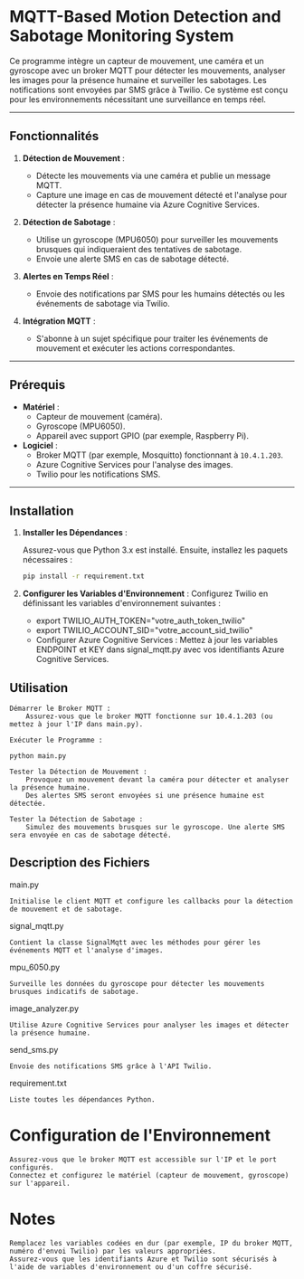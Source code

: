 # MQTT-Based Motion Detection and Sabotage Monitoring System

Ce programme intègre un capteur de mouvement, une caméra et un gyroscope avec un broker MQTT pour détecter les mouvements, analyser les images pour la présence humaine et surveiller les sabotages. Les notifications sont envoyées par SMS grâce à Twilio. Ce système est conçu pour les environnements nécessitant une surveillance en temps réel.

---

## Fonctionnalités
1. **Détection de Mouvement** : 
   - Détecte les mouvements via une caméra et publie un message MQTT.
   - Capture une image en cas de mouvement détecté et l'analyse pour détecter la présence humaine via Azure Cognitive Services.

2. **Détection de Sabotage** : 
   - Utilise un gyroscope (MPU6050) pour surveiller les mouvements brusques qui indiqueraient des tentatives de sabotage.
   - Envoie une alerte SMS en cas de sabotage détecté.

3. **Alertes en Temps Réel** :
   - Envoie des notifications par SMS pour les humains détectés ou les événements de sabotage via Twilio.

4. **Intégration MQTT** :
   - S'abonne à un sujet spécifique pour traiter les événements de mouvement et exécuter les actions correspondantes.

---

## Prérequis
- **Matériel** :
  - Capteur de mouvement (caméra).
  - Gyroscope (MPU6050).
  - Appareil avec support GPIO (par exemple, Raspberry Pi).
- **Logiciel** :
  - Broker MQTT (par exemple, Mosquitto) fonctionnant à `10.4.1.203`.
  - Azure Cognitive Services pour l'analyse des images.
  - Twilio pour les notifications SMS.

---

## Installation

1. **Installer les Dépendances** :

    Assurez-vous que Python 3.x est installé. Ensuite, installez les paquets nécessaires :
    ```bash
    pip install -r requirement.txt

2. **Configurer les Variables d'Environnement** : 
    Configurez Twilio en définissant les variables d'environnement suivantes :

    - export TWILIO_AUTH_TOKEN="votre_auth_token_twilio"
    - export TWILIO_ACCOUNT_SID="votre_account_sid_twilio"
    - Configurer Azure Cognitive Services : Mettez à jour les variables ENDPOINT et KEY dans signal_mqtt.py avec vos identifiants Azure Cognitive Services.

## Utilisation

    Démarrer le Broker MQTT :
        Assurez-vous que le broker MQTT fonctionne sur 10.4.1.203 (ou mettez à jour l'IP dans main.py).

    Exécuter le Programme :

    python main.py

    Tester la Détection de Mouvement :
        Provoquez un mouvement devant la caméra pour détecter et analyser la présence humaine.
        Des alertes SMS seront envoyées si une présence humaine est détectée.

    Tester la Détection de Sabotage :
        Simulez des mouvements brusques sur le gyroscope. Une alerte SMS sera envoyée en cas de sabotage détecté.

## Description des Fichiers
main.py

    Initialise le client MQTT et configure les callbacks pour la détection de mouvement et de sabotage.

signal_mqtt.py

    Contient la classe SignalMqtt avec les méthodes pour gérer les événements MQTT et l'analyse d'images.

mpu_6050.py

    Surveille les données du gyroscope pour détecter les mouvements brusques indicatifs de sabotage.

image_analyzer.py

    Utilise Azure Cognitive Services pour analyser les images et détecter la présence humaine.

send_sms.py

    Envoie des notifications SMS grâce à l'API Twilio.

requirement.txt

    Liste toutes les dépendances Python.

# Configuration de l'Environnement

    Assurez-vous que le broker MQTT est accessible sur l'IP et le port configurés.
    Connectez et configurez le matériel (capteur de mouvement, gyroscope) sur l'appareil.

# Notes

    Remplacez les variables codées en dur (par exemple, IP du broker MQTT, numéro d'envoi Twilio) par les valeurs appropriées.
    Assurez-vous que les identifiants Azure et Twilio sont sécurisés à l'aide de variables d'environnement ou d'un coffre sécurisé.